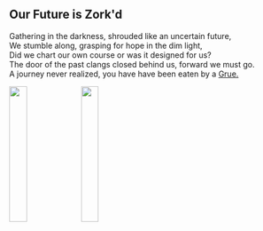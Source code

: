 <h2>Our Future is Zork'd</h2>

Gathering in the darkness, shrouded like an uncertain future,<br>
We stumble along, grasping for hope in the dim light,<br>
Did we chart our own course or was it designed for us?<br>
The door of the past clangs closed behind us, forward we must go.<br> 
A journey never realized, you have have been eaten by a <a href="https://www.youtube.com/watch?v=NiAFTe76iwg">Grue.</a><br>

<img src="https://svcstrg.cld.navitime.jp/imgfile/02301_4600622_03.jpg" height=25% width=25%>
<img src="https://i.redd.it/3eyhjh98x5k51.jpg" height=25% width=25%>
